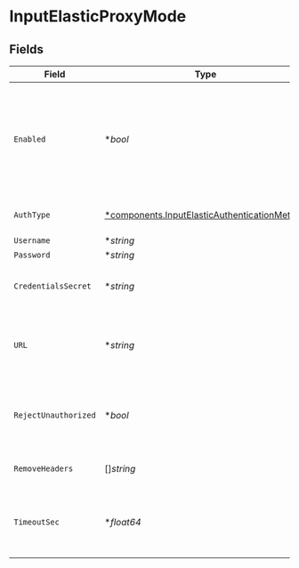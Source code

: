 # InputElasticProxyMode


## Fields

| Field                                                                                                                                                                                                                     | Type                                                                                                                                                                                                                      | Required                                                                                                                                                                                                                  | Description                                                                                                                                                                                                               |
| ------------------------------------------------------------------------------------------------------------------------------------------------------------------------------------------------------------------------- | ------------------------------------------------------------------------------------------------------------------------------------------------------------------------------------------------------------------------- | ------------------------------------------------------------------------------------------------------------------------------------------------------------------------------------------------------------------------- | ------------------------------------------------------------------------------------------------------------------------------------------------------------------------------------------------------------------------- |
| `Enabled`                                                                                                                                                                                                                 | **bool*                                                                                                                                                                                                                   | :heavy_minus_sign:                                                                                                                                                                                                        | Enable proxying of non-bulk API requests to an external Elastic server. Enable this only if you understand the implications. See [Cribl Docs](https://docs.cribl.io/stream/sources-elastic/#proxy-mode) for more details. |
| `AuthType`                                                                                                                                                                                                                | [*components.InputElasticAuthenticationMethod](../../models/components/inputelasticauthenticationmethod.md)                                                                                                               | :heavy_minus_sign:                                                                                                                                                                                                        | Enter credentials directly, or select a stored secret                                                                                                                                                                     |
| `Username`                                                                                                                                                                                                                | **string*                                                                                                                                                                                                                 | :heavy_minus_sign:                                                                                                                                                                                                        | N/A                                                                                                                                                                                                                       |
| `Password`                                                                                                                                                                                                                | **string*                                                                                                                                                                                                                 | :heavy_minus_sign:                                                                                                                                                                                                        | N/A                                                                                                                                                                                                                       |
| `CredentialsSecret`                                                                                                                                                                                                       | **string*                                                                                                                                                                                                                 | :heavy_minus_sign:                                                                                                                                                                                                        | Select or create a secret that references your credentials                                                                                                                                                                |
| `URL`                                                                                                                                                                                                                     | **string*                                                                                                                                                                                                                 | :heavy_minus_sign:                                                                                                                                                                                                        | URL of the Elastic server to proxy non-bulk requests to, such as http://elastic:9200                                                                                                                                      |
| `RejectUnauthorized`                                                                                                                                                                                                      | **bool*                                                                                                                                                                                                                   | :heavy_minus_sign:                                                                                                                                                                                                        | Reject certificates that cannot be verified against a valid CA (such as self-signed certificates)                                                                                                                         |
| `RemoveHeaders`                                                                                                                                                                                                           | []*string*                                                                                                                                                                                                                | :heavy_minus_sign:                                                                                                                                                                                                        | List of headers to remove from the request to proxy                                                                                                                                                                       |
| `TimeoutSec`                                                                                                                                                                                                              | **float64*                                                                                                                                                                                                                | :heavy_minus_sign:                                                                                                                                                                                                        | Amount of time, in seconds, to wait for a proxy request to complete before canceling it                                                                                                                                   |